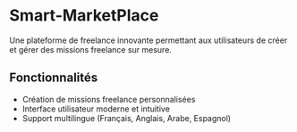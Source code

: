 # Smart-MarketPlace

Une plateforme de freelance innovante permettant aux utilisateurs de créer et gérer des missions freelance sur mesure.

## Fonctionnalités

- Création de missions freelance personnalisées
- Interface utilisateur moderne et intuitive
- Support multilingue (Français, Anglais, Arabe, Espagnol)